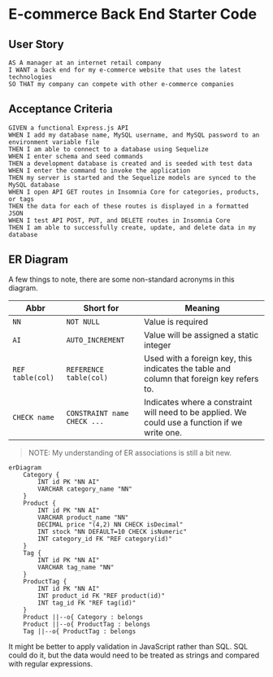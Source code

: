 # E-commerce Back End Starter Code

## User Story

```text
AS A manager at an internet retail company
I WANT a back end for my e-commerce website that uses the latest technologies
SO THAT my company can compete with other e-commerce companies
```

## Acceptance Criteria

```text
GIVEN a functional Express.js API
WHEN I add my database name, MySQL username, and MySQL password to an environment variable file
THEN I am able to connect to a database using Sequelize
WHEN I enter schema and seed commands
THEN a development database is created and is seeded with test data
WHEN I enter the command to invoke the application
THEN my server is started and the Sequelize models are synced to the MySQL database
WHEN I open API GET routes in Insomnia Core for categories, products, or tags
THEN the data for each of these routes is displayed in a formatted JSON
WHEN I test API POST, PUT, and DELETE routes in Insomnia Core
THEN I am able to successfully create, update, and delete data in my database
```

## ER Diagram

A few things to note, there are some non-standard acronyms in this diagram.

| Abbr | Short for  | Meaning |
|------|------------|---------|
| `NN` | `NOT NULL` | Value is required |
| `AI` | `AUTO_INCREMENT` | Value will be assigned a static integer |
| `REF table(col)` | `REFERENCE table(col)` | Used with a foreign key, this indicates the table and column that foreign key refers to. |
| `CHECK name` | `CONSTRAINT name CHECK ...` | Indicates where a constraint will need to be applied. We could use a function if we write one.

> NOTE: My understanding of ER associations is still a bit new.

```mermaid
erDiagram
    Category {
        INT id PK "NN AI"
        VARCHAR category_name "NN"
    }
    Product {
        INT id PK "NN AI"
        VARCHAR product_name "NN"
        DECIMAL price "(4,2) NN CHECK isDecimal"
        INT stock "NN DEFAULT=10 CHECK isNumeric"
        INT category_id FK "REF category(id)"
    }
    Tag {
        INT id PK "NN AI"
        VARCHAR tag_name "NN"
    }
    ProductTag {
        INT id PK "NN AI"
        INT product_id FK "REF product(id)"
        INT tag_id FK "REF tag(id)"
    }
    Product ||--o{ Category : belongs
    Product ||--o{ ProductTag : belongs
    Tag ||--o{ ProductTag : belongs
```

It might be better to apply validation in JavaScript rather than SQL. SQL could do it, but the data would need to be treated as strings and compared with regular expressions.